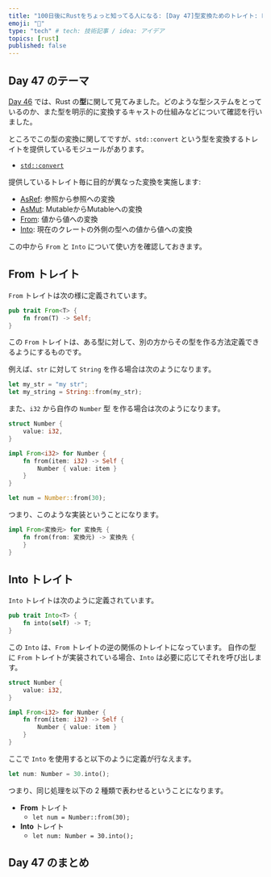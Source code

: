```yaml
---
title: "100日後にRustをちょっと知ってる人になる: [Day 47]型変換ためのトレイト: From / Into"
emoji: "🦀"
type: "tech" # tech: 技術記事 / idea: アイデア
topics: [rust]
published: false
---
```

## Day 47 のテーマ

[Day 46](https://zenn.dev/shinyay/articles/hello-rust-day046) では、Rust の**型**に関して見てみました。どのような型システムをとっているのか、また型を明示的に変換するキャストの仕組みなどについて確認を行いました。

ところでこの型の変換に関してですが、`std::convert` という型を変換するトレイトを提供しているモジュールがあります。

- [`std::convert`](https://doc.rust-lang.org/std/convert/index.html)

提供しているトレイト毎に目的が異なった変換を実施します:

- [AsRef](https://doc.rust-lang.org/std/convert/trait.AsRef.html): 参照から参照への変換
- [AsMut](https://doc.rust-lang.org/std/convert/trait.AsMut.html): MutableからMutableへの変換
- [From](https://doc.rust-lang.org/std/convert/trait.From.html): 値から値への変換
- [Into](https://doc.rust-lang.org/std/convert/trait.Into.html): 現在のクレートの外側の型への値から値への変換

この中から `From` と `Into` について使い方を確認しておきます。

## From トレイト

`From` トレイトは次の様に定義されています。

```rust
pub trait From<T> {
    fn from(T) -> Self;
}
```

この `From` トレイトは、ある型に対して、別の方からその型を作る方法定義できるようにするものです。

例えば、`str` に対して `String` を作る場合は次のようになります。

```rust
let my_str = "my str";
let my_string = String::from(my_str);
```

また、`i32` から自作の `Number` 型 を作る場合は次のようになります。

```rust
struct Number {
    value: i32,
}

impl From<i32> for Number {
    fn from(item: i32) -> Self {
        Number { value: item }
    }
}
```

```rust
let num = Number::from(30);
```

つまり、このような実装ということになります。

```rust
impl From<変換元> for 変換先 {
    fn from(from: 変換元) -> 変換先 {
    }
}
```

## Into トレイト

`Into` トレイトは次のように定義されています。

```rust
pub trait Into<T> {
    fn into(self) -> T;
}
```

この `Into` は、`From` トレイトの逆の関係のトレイトになっています。
自作の型に `From` トレイトが実装されている場合、`Into` は必要に応じてそれを呼び出します。

```rust
struct Number {
    value: i32,
}

impl From<i32> for Number {
    fn from(item: i32) -> Self {
        Number { value: item }
    }
}
```

ここで `Into` を使用すると以下のように定義が行なえます。

```rust
let num: Number = 30.into();
```

つまり、同じ処理を以下の 2 種類で表わせるということになります。

- **From** トレイト
  - `let num = Number::from(30);`
- **Into** トレイト
  - `let num: Number = 30.into();`

## Day 47 のまとめ
